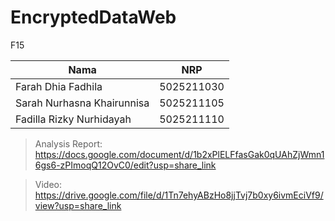 # EncryptedDataWeb
F15

| Nama | NRP |
| ------ | ------ |
| Farah Dhia Fadhila | 5025211030 |
| Sarah Nurhasna Khairunnisa | 5025211105 |
| Fadilla Rizky Nurhidayah | 5025211110 |

>Analysis Report: https://docs.google.com/document/d/1b2xPlELFfasGak0qUAhZjWmn16gs6-zPImoqQ12OvC0/edit?usp=share_link

>Video: https://drive.google.com/file/d/1Tn7ehyABzHo8jjTvj7b0xy6ivmEciVf9/view?usp=share_link
